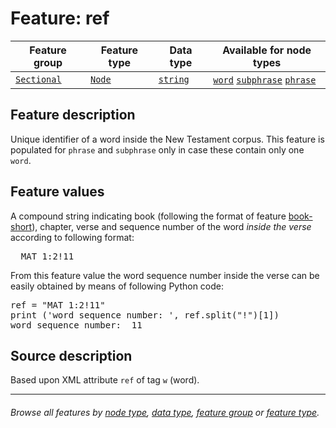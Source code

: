 # Feature: ref <a name="start"></a>

Feature group | Feature type | Data type | Available for node types
---  | --- | --- | --- 
[`Sectional`](featuresbygroup.md#sectional-features) | [`Node`](featuresbyfeaturetype.md#node-features) | [`string`](featuresbydatatype.md#string-datatype) | [`word`](featuresbynodetype.md#word-nodes) [`subphrase`](featuresbynodetype.md#subphrase-nodes)  [`phrase`](featuresbynodetype.md#phrase-notes)

## Feature description

Unique identifier of a word inside the New Testament corpus.
This feature is populated for `phrase` and `subphrase` only in case these contain only one `word`.

## Feature values

A compound string indicating book (following the format of feature [book-short](book_short.md#start)), chapter, verse and sequence number of the word *inside the verse* according to following format:

<pre>
  MAT 1:2!11
</pre>

From this feature value the word sequence number inside the verse can be easily obtained by means of following Python code:
<pre>
ref = "MAT 1:2!11"
print ('word sequence number: ', ref.split("!")[1])
word sequence number:  11
</pre>


## Source description

Based upon XML attribute `ref` of tag `w` (word).

---
###### *Browse all features by [node type](featuresbynodetype.md#start), [data type](featuresbydatatype.md#start), [feature group](featuresbygroup.md#start) or [feature type](featuresbyfeaturetype.md#start).*
